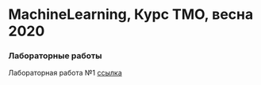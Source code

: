 # MachineLearning, Курс ТМО, весна 2020
### Лабораторные работы
Лабораторная работа №1 [ссылка](https://github.com/SyomkinNikita/MachineLearning/blob/master/Lab1TMO.ipynb)
